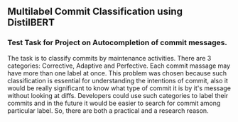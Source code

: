 ## Multilabel Commit Classification using DistilBERT 

### Test Task for Project on Autocompletion of commit messages.

The task is to classify commits by maintenance activities. There are 3 categories: Corrective, Adaptive and Perfective. Each commit massage may have more than one label at once. This problem was chosen because such classification is essential for understanding the intentions of commit, also it would be really significant to know what type of commit it is by it's message without looking at diffs. Developers could use such categories to label their commits and in the future it would be easier to search for commit among particular label. So, there are both a practical and a research reason.


